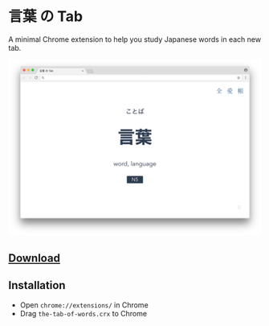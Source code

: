# 言葉 の Tab

A minimal Chrome extension to help you study Japanese words in each new tab.

![](./docs/screenshot.png)

## [Download](https://github.com/keiww/the-tab-of-words/releases/download/1.0.0/the-tab-of-words.crx)

## Installation

- Open `chrome://extensions/` in Chrome
- Drag `the-tab-of-words.crx` to Chrome
